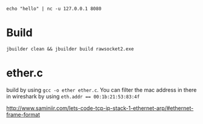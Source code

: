 `echo "hello" | nc -u 127.0.0.1 8080`

# Build
`jbuilder clean && jbuilder build rawsocket2.exe`

# ether.c
build by using `gcc -o ether ether.c`.
You can filter the mac address in there in wireshark by using `eth.addr == 00:1b:21:53:83:4f`

http://www.saminiir.com/lets-code-tcp-ip-stack-1-ethernet-arp/#ethernet-frame-format
